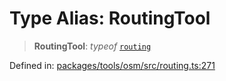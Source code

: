 # Type Alias: RoutingTool

> **RoutingTool**: *typeof* [`routing`](../variables/routing.md)

Defined in: [packages/tools/osm/src/routing.ts:271](https://github.com/GeoDaCenter/openassistant/blob/bf312b357cb340f1f76fa8b62441fb39bcbce0ce/packages/tools/osm/src/routing.ts#L271)
